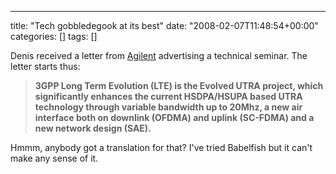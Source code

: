 ---
title: "Tech gobbledegook at its best"
date: "2008-02-07T11:48:54+00:00"
categories: []
tags: []

Denis received a letter from <a href="http://www.agilent.co.uk/">Agilent</a> advertising a technical seminar. The letter starts thus:
<blockquote><strong>3GPP Long Term Evolution (LTE) is the Evolved UTRA project, which significantly enhances the current HSDPA/HSUPA based UTRA technology through variable bandwidth up to 20Mhz, a new air interface both on downlink (OFDMA) and uplink (SC-FDMA) and a new network design (SAE).</strong></blockquote>
<blockquote></blockquote>
Hmmm, anybody got a translation for that?  I've tried Babelfish but it can't make any sense of it.

